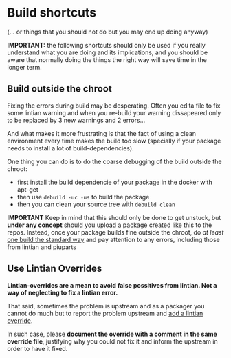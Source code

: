 # Build shortcuts

(... or things that you should not do but you may end up doing anyway)

**IMPORTANT:** the following shortcuts should only be used if you really understand 
what you are doing and its implications, and you should be aware that normally 
doing the things the right way will save time in the longer term.

## Build outside the chroot

Fixing the errors during build may be desperating.
Often you edita file to fix some lintian warning and when you 
re-build your warning dissapeared only to be replaced by 3 new warnings and 2 
errors...

And what makes it more frustrating is that the fact of using a clean environment
every time makes the build too slow (specially if your package needs to install 
a lot of build-dependencies).

One thing you can do is to do the coarse debugging of the build outside the 
chroot:
- first install the build dependencie of your package in the docker with apt-get 
- then use `debuild -uc -us` to build the package
- then you can clean your source tree with `debuild clean`

**IMPORTANT** Keep in mind that this should only be done to get unstuck, but 
**under any concept** should you upload a package created like this to the 
repos. Instead, once your package builds fine outside the chroot, do *at least* 
[one build the standard way](recipe.Build_package.md) and pay attention to any 
errors, including those from lintian and piuparts


## Use Lintian Overrides

**Lintian-overrides are a mean to avoid false possitives from lintian. Not a 
way of  neglecting to fix a lintian error.**

That said, sometimes the problem is upstream and as a packager you cannot do 
much but to report the problem upstream and [add a lintian override](https://lintian.debian.org/manual/section-2.4.html).

In such case, please **document the override with a comment in the same override
file**, justifying why you could not fix it and inform the upstream in order to 
have it fixed.
